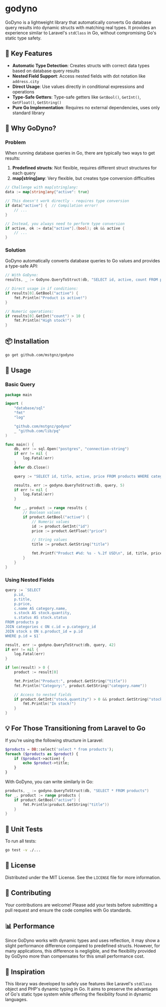 # godyno

GoDyno is a lightweight library that automatically converts Go database query results into dynamic structs with matching real types. It provides an experience similar to Laravel's `stdClass` in Go, without compromising Go's static type safety.

## 🌟 Key Features

- **Automatic Type Detection**: Creates structs with correct data types based on database query results
- **Nested Field Support**: Access nested fields with dot notation like `address.city`
- **Direct Usage**: Use values directly in conditional expressions and operations
- **Type-Safe Getters**: Type-safe getters like `GetBool()`, `GetInt()`, `GetFloat()`, `GetString()`
- **Pure Go Implementation**: Requires no external dependencies, uses only standard library

## 🤔 Why GoDyno?

### Problem

When running database queries in Go, there are typically two ways to get results:

1. **Predefined structs**: Not flexible, requires different struct structures for each query
2. **map[string]any**: Very flexible, but creates type conversion difficulties

```go
// Challenge with map[string]any:
data := map[string]any{"active": true}

// This doesn't work directly - requires type conversion
if data["active"] {  // Compilation error!
    // ...
}

// Instead, you always need to perform type conversion
if active, ok := data["active"].(bool); ok && active {
    // ...
}
```

### Solution

GoDyno automatically converts database queries to Go values and provides a type-safe API:

```go
// With GoDyno:
results, _ := GoDyno.QueryToStruct(db, "SELECT id, active, count FROM products")

// Direct usage in if conditions:
if results[0].GetBool("active") {
    fmt.Println("Product is active!")
}

// Numeric operations:
if results[0].GetInt("count") > 10 {
    fmt.Println("High stock!")
}
```

## 📦 Installation

```bash
go get github.com/mstgnz/godyno
```

## 🚀 Usage

### Basic Query

```go
package main

import (
    "database/sql"
    "fmt"
    "log"

    "github.com/mstgnz/godyno"
    _ "github.com/lib/pq"
)

func main() {
    db, err := sql.Open("postgres", "connection-string")
    if err != nil {
        log.Fatal(err)
    }
    defer db.Close()

    query := "SELECT id, title, active, price FROM products WHERE category_id = $1"

    results, err := godyno.QueryToStruct(db, query, 5)
    if err != nil {
        log.Fatal(err)
    }

    for _, product := range results {
        // Boolean values
        if product.GetBool("active") {
            // Numeric values
            id := product.GetInt("id")
            price := product.GetFloat("price")

            // String values
            title := product.GetString("title")

            fmt.Printf("Product #%d: %s - %.2f USD\n", id, title, price)
        }
    }
}
```

### Using Nested Fields

```go
query := `SELECT
    p.id,
    p.title,
    p.price,
    c.name AS category.name,
    s.stock AS stock.quantity,
    s.status AS stock.status
FROM products p
JOIN categories c ON c.id = p.category_id
JOIN stock s ON s.product_id = p.id
WHERE p.id = $1`

result, err := godyno.QueryToStruct(db, query, 42)
if err != nil {
    log.Fatal(err)
}

if len(result) > 0 {
    product := result[0]

    fmt.Println("Product:", product.GetString("title"))
    fmt.Println("Category:", product.GetString("category.name"))

    // Access to nested fields
    if product.GetInt("stock.quantity") > 0 && product.GetString("stock.status") == "available" {
        fmt.Println("In stock!")
    }
}
```

## 💡 For Those Transitioning from Laravel to Go

If you're using the following structure in Laravel:

```php
$products = DB::select('select * from products');
foreach ($products as $product) {
    if ($product->active) {
        echo $product->title;
    }
}
```

With GoDyno, you can write similarly in Go:

```go
products, _ := godyno.QueryToStruct(db, "SELECT * FROM products")
for _, product := range products {
    if product.GetBool("active") {
        fmt.Println(product.GetString("title"))
    }
}
```

## 🧪 Unit Tests

To run all tests:

```bash
go test -v ./...
```

## 📄 License

Distributed under the MIT License. See the `LICENSE` file for more information.

## 🤝 Contributing

Your contributions are welcome! Please add your tests before submitting a pull request and ensure the code complies with Go standards.

## 📊 Performance

Since GoDyno works with dynamic types and uses reflection, it may show a slight performance difference compared to predefined structs. However, for many applications, this difference is negligible, and the flexibility provided by GoDyno more than compensates for this small performance cost.

## 🙏 Inspiration

This library was developed to safely use features like Laravel's `stdClass` object and PHP's dynamic typing in Go. It aims to preserve the advantages of Go's static type system while offering the flexibility found in dynamic languages.
